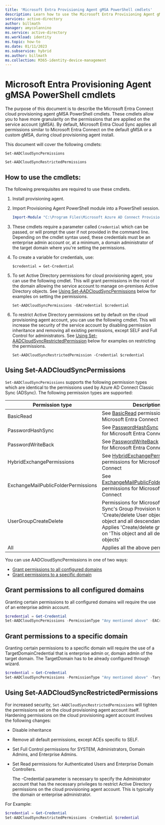 ```yaml
---
title: 'Microsoft Entra Provisioning Agent gMSA PowerShell cmdlets'
description: Learn how to use the Microsoft Entra Provisioning Agent gMSA PowerShell cmdlets.
services: active-directory
author: billmath
manager: amycolannino
ms.service: active-directory
ms.workload: identity
ms.topic: how-to
ms.date: 01/11/2023
ms.subservice: hybrid
ms.author: billmath
ms.collection: M365-identity-device-management
---
```


# Microsoft Entra Provisioning Agent gMSA PowerShell cmdlets

The purpose of this document is to describe the Microsoft Entra Connect cloud provisioning agent gMSA PowerShell cmdlets. These cmdlets allow you to have more granularity on the permissions that are applied on the service account (gMSA). By default, Microsoft Entra Cloud Sync applies all permissions similar to Microsoft Entra Connect on the default gMSA or a custom gMSA, during cloud provisioning agent install.

This document will cover the following cmdlets:

`Set-AADCloudSyncPermissions`

`Set-AADCloudSyncRestrictedPermissions`

## How to use the cmdlets:

The following prerequisites are required to use these cmdlets.

1. Install provisioning agent.

2. Import Provisioning Agent PowerShell module into a PowerShell session.

   ```powershell
   Import-Module "C:\Program Files\Microsoft Azure AD Connect Provisioning Agent\Microsoft.CloudSync.Powershell.dll"
   ```

3. These cmdlets require a parameter called `Credential` which can be passed, or will prompt the user if not provided in the command line. Depending on the cmdlet syntax used, these credentials must be an enterprise admin account or, at a minimum, a domain administrator of the target domain where you're setting the permissions. 

4. To create a variable for credentials, use:

   `$credential = Get-Credential`
   
5. To set Active Directory permissions for cloud provisioning agent, you can use the following cmdlet. This will grant permissions in the root of the domain allowing the service account to manage on-premises Active Directory objects. See [Using Set-AADCloudSyncPermissions](#using-set-aadcloudsyncpermissions) below for examples on setting the permissions.

   `Set-AADCloudSyncPermissions -EACredential $credential`

6. To restrict Active Directory permissions set by default on the cloud provisioning agent account, you can use the following cmdlet. This will increase the security of the service account by disabling permission inheritance and removing all existing permissions, except SELF and Full Control for administrators. See [Using Set-AADCloudSyncRestrictedPermission](#using-set-aadcloudsyncrestrictedpermissions) below for examples on restricting the permissions.

   `Set-AADCloudSyncRestrictedPermission -Credential $credential`

## Using Set-AADCloudSyncPermissions

`Set-AADCloudSyncPermissions` supports the following permission types which are identical to the permissions used by Azure AD Connect Classic Sync (ADSync). The following permission types are supported:

|Permission type|Description|
|-----|-----|
|BasicRead| See [BasicRead](../connect/how-to-connect-configure-ad-ds-connector-account.md#configure-basic-read-only-permissions) permissions for Microsoft Entra Connect|
|PasswordHashSync|See [PasswordHashSync](../connect/how-to-connect-configure-ad-ds-connector-account.md#permissions-for-password-hash-synchronization) permissions for Microsoft Entra Connect|
|PasswordWriteBack|See [PasswordWriteBack](../connect/how-to-connect-configure-ad-ds-connector-account.md#permissions-for-password-writeback) permissions for Microsoft Entra Connect|
|HybridExchangePermissions|See [HybridExchangePermissions](../connect/how-to-connect-configure-ad-ds-connector-account.md#permissions-for-exchange-hybrid-deployment) permissions for Microsoft Entra Connect|
|ExchangeMailPublicFolderPermissions| See [ExchangeMailPublicFolderPermissions](../connect/how-to-connect-configure-ad-ds-connector-account.md#permissions-for-exchange-mail-public-folders) permissions for Microsoft Entra Connect|
|UserGroupCreateDelete|Permissions for Microsoft Entra Cloud Sync's Group Provision to AD.  Applies 'Create/delete User objects' on 'This object and all descendant objects' and Applies 'Create/delete group objects' on 'This object and all descendant objects'|
|All| Applies all the above permissions|

You can use AADCloudSyncPermissions in one of two ways:
- [Grant permissions to all configured domains](#grant-permissions-to-all-configured-domains)
- [Grant permissions to a specific domain](#grant-permissions-to-a-specific-domain)

## Grant permissions to all configured domains

Granting certain permissions to all configured domains will require the use of an enterprise admin account.

```powershell
$credential = Get-Credential
Set-AADCloudSyncPermissions -PermissionType "Any mentioned above" -EACredential $credential 
```

## Grant permissions to a specific domain

Granting certain permissions to a specific domain will require the use of a TargetDomainCredential that is enterprise admin or, domain admin of the target domain. The TargetDomain has to be already configured through wizard.

```powershell
$credential = Get-Credential
Set-AADCloudSyncPermissions -PermissionType "Any mentioned above" -TargetDomain "FQDN of domain" -TargetDomainCredential $credential
```

## Using Set-AADCloudSyncRestrictedPermissions
For increased security, `Set-AADCloudSyncRestrictedPermissions` will tighten the permissions set on the cloud provisioning agent account itself. Hardening permissions on the cloud provisioning agent account involves the following changes: 

- Disable inheritance
- Remove all default permissions, except ACEs specific to SELF.
- Set Full Control permissions for SYSTEM, Administrators, Domain Admins, and Enterprise Admins.
- Set Read permissions for Authenticated Users and Enterprise Domain Controllers.
 
  The -Credential parameter is necessary to specify the Administrator account that has the necessary privileges to restrict Active Directory permissions on the cloud provisioning agent account. This is typically the domain or enterprise administrator.  
 
For Example: 

``` powershell
$credential = Get-Credential 
Set-AADCloudSyncRestrictedPermissions -Credential $credential  
```
